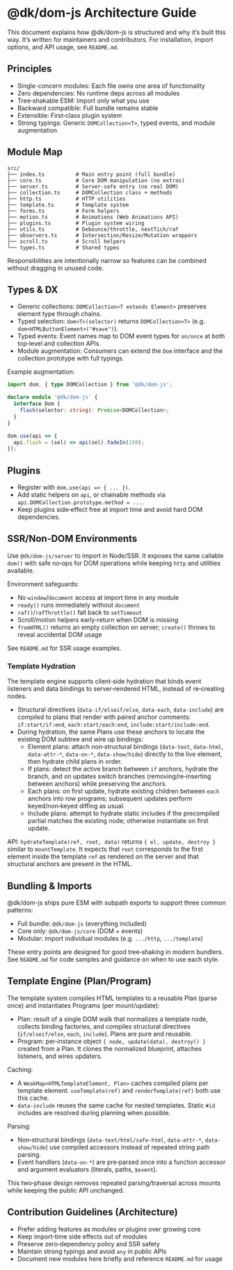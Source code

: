 # @dk/dom-js Architecture Guide

This document explains how @dk/dom-js is structured and why it’s built this way. It’s written for maintainers and contributors. For installation, import options, and API usage, see `README.md`.

## Principles

- Single-concern modules: Each file owns one area of functionality
- Zero dependencies: No runtime deps across all modules
- Tree‑shakable ESM: Import only what you use
- Backward compatible: Full bundle remains stable
- Extensible: First‑class plugin system
- Strong typings: Generic `DOMCollection<T>`, typed events, and module augmentation

## Module Map

```
src/
├── index.ts          # Main entry point (full bundle)
├── core.ts           # Core DOM manipulation (no extras)
├── server.ts         # Server‑safe entry (no real DOM)
├── collection.ts     # DOMCollection class + methods
├── http.ts           # HTTP utilities
├── template.ts       # Template system
├── forms.ts          # Form helpers
├── motion.ts         # Animations (Web Animations API)
├── plugins.ts        # Plugin system wiring
├── utils.ts          # Debounce/throttle, nextTick/raf
├── observers.ts      # Intersection/Resize/Mutation wrappers
├── scroll.ts         # Scroll helpers
└── types.ts          # Shared types
```

Responsibilities are intentionally narrow so features can be combined without dragging in unused code.

## Types & DX

- Generic collections: `DOMCollection<T extends Element>` preserves element type through chains.
- Typed selection: `dom<T>(selector)` returns `DOMCollection<T>` (e.g. `dom<HTMLButtonElement>("#save")`).
- Typed events: Event names map to DOM event types for `on/once` at both top‑level and collection APIs.
- Module augmentation: Consumers can extend the `Dom` interface and the collection prototype with full typings.

Example augmentation:

```ts
import dom, { type DOMCollection } from '@dk/dom-js';

declare module '@dk/dom-js' {
  interface Dom {
    flash(selector: string): Promise<DOMCollection>;
  }
}

dom.use(api => {
  api.flash = (sel) => api(sel).fadeIn(150);
});
```

## Plugins

- Register with `dom.use(api => { ... })`.
- Add static helpers on `api`, or chainable methods via `api.DOMCollection.prototype.method = ...`.
- Keep plugins side‑effect free at import time and avoid hard DOM dependencies.

## SSR/Non‑DOM Environments

Use `@dk/dom-js/server` to import in Node/SSR. It exposes the same callable `dom()` with safe no‑ops for DOM operations while keeping `http` and utilities available.

Environment safeguards:
- No `window`/`document` access at import time in any module
- `ready()` runs immediately without `document`
- `raf()`/`rafThrottle()` fall back to `setTimeout`
- Scroll/motion helpers early‑return when DOM is missing
- `fromHTML()` returns an empty collection on server; `create()` throws to reveal accidental DOM usage

See `README.md` for SSR usage examples.

### Template Hydration

The template engine supports client‑side hydration that binds event listeners and data bindings to server‑rendered HTML, instead of re‑creating nodes.

- Structural directives (`data-if/elseif/else`, `data-each`, `data-include`) are compiled to plans that render with paired anchor comments: `if:start/if:end`, `each:start/each:end`, `include:start/include:end`.
- During hydration, the same Plans use these anchors to locate the existing DOM subtree and wire up bindings:
  - Element plans: attach non‑structural bindings (`data-text`, `data-html`, `data-attr-*`, `data-on-*`, `data-show/hide`) directly to the live element, then hydrate child plans in order.
  - If plans: detect the active branch between `if` anchors, hydrate the branch, and on updates switch branches (removing/re‑inserting between anchors) while preserving the anchors.
  - Each plans: on first update, hydrate existing children between `each` anchors into row programs; subsequent updates perform keyed/non‑keyed diffing as usual.
  - Include plans: attempt to hydrate static includes if the precompiled partial matches the existing node; otherwise instantiate on first update.

API: `hydrateTemplate(ref, root, data)` returns `{ el, update, destroy }` similar to `mountTemplate`. It expects that `root` corresponds to the first element inside the template `ref` as rendered on the server and that structural anchors are present in the HTML.

## Bundling & Imports

@dk/dom-js ships pure ESM with subpath exports to support three common patterns:

- Full bundle: `@dk/dom-js` (everything included)
- Core only: `@dk/dom-js/core` (DOM + events)
- Modular: import individual modules (e.g. `.../http`, `.../template`)

These entry points are designed for good tree‑shaking in modern bundlers. See `README.md` for code samples and guidance on when to use each style.

## Template Engine (Plan/Program)

The template system compiles HTML templates to a reusable Plan (parse once) and instantiates Programs (per mount/update):

- Plan: result of a single DOM walk that normalizes a template node, collects binding factories, and compiles structural directives (`if/elseif/else`, `each`, `include`). Plans are pure and reusable.
- Program: per‑instance object `{ node, update(data), destroy() }` created from a Plan. It clones the normalized blueprint, attaches listeners, and wires updaters.

Caching:
- A `WeakMap<HTMLTemplateElement, Plan>` caches compiled plans per template element. `useTemplate(ref)` and `renderTemplate(ref)` both use this cache.
- `data-include` reuses the same cache for nested templates. Static `#id` includes are resolved during planning when possible.

Parsing:
- Non‑structural bindings (`data-text/html/safe-html`, `data-attr-*`, `data-show/hide`) use compiled accessors instead of repeated string path parsing.
- Event handlers (`data-on-*`) are pre‑parsed once into a function accessor and argument evaluators (literals, paths, `$event`).

This two‑phase design removes repeated parsing/traversal across mounts while keeping the public API unchanged.

## Contribution Guidelines (Architecture)

- Prefer adding features as modules or plugins over growing core
- Keep import‑time side effects out of modules
- Preserve zero‑dependency policy and SSR safety
- Maintain strong typings and avoid `any` in public APIs
- Document new modules here briefly and reference `README.md` for usage
